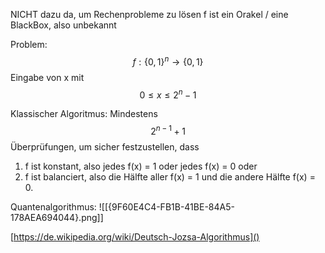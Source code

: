 NICHT dazu da, um Rechenprobleme zu lösen
f ist ein Orakel / eine BlackBox, also unbekannt

Problem:
$$
f: \{0,1\}^n \to \{0,1\}
$$
Eingabe von x mit 
$$
0 \le x \le 2^n-1
$$

Klassischer Algoritmus:
Mindestens 
$$
2^{n-1} +1
$$
Überprüfungen, um sicher festzustellen, dass
1. f ist konstant, also jedes f(x) = 1 oder jedes f(x) = 0 oder
2. f ist balanciert, also die Hälfte aller f(x) = 1 und die andere Hälfte f(x) = 0.

Quantenalgorithmus:
![[{9F60E4C4-FB1B-41BE-84A5-178AEA694044}.png]]


[https://de.wikipedia.org/wiki/Deutsch-Jozsa-Algorithmus]()
